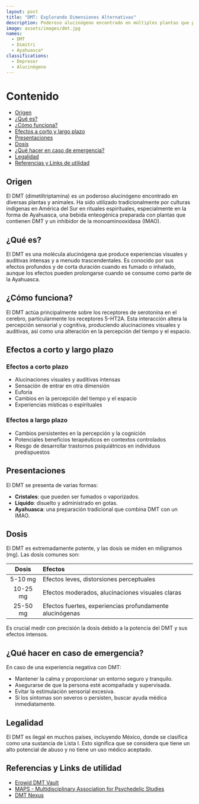```yaml
---
layout: post
title: "DMT: Explorando Dimensiones Alternativas"
description: Poderoso alucinógeno encontrado en múltiples plantas que puede ser fumado, inhalado o mezclado con Ayahuasca.
image: assets/images/dmt.jpg
names:
  - DMT
  - Dimitri
  - Ayahuasca*
classifications:
  - Depresor
  - Alucinógeno
---
```


# Contenido

- [Origen](#origen)
- [¿Qué es?](#qué-es)
- [¿Cómo funciona?](#cómo-funciona)
- [Efectos a corto y largo plazo](#efectos-a-corto-y-largo-plazo)
- [Presentaciones](#presentaciones)
- [Dosis](#dosis)
- [¿Qué hacer en caso de emergencia?](#qué-hacer-en-caso-de-emergencia)
- [Legalidad](#legalidad)
- [Referencias y Links de utilidad](#referencias-y-links-de-utilidad)

## Origen

El DMT (dimetiltriptamina) es un poderoso alucinógeno encontrado en diversas plantas y animales. Ha sido utilizado tradicionalmente por culturas indígenas en América del Sur en rituales espirituales, especialmente en la forma de Ayahuasca, una bebida enteogénica preparada con plantas que contienen DMT y un inhibidor de la monoaminooxidasa (IMAO).

## ¿Qué es?

El DMT es una molécula alucinógena que produce experiencias visuales y auditivas intensas y a menudo trascendentales. Es conocido por sus efectos profundos y de corta duración cuando es fumado o inhalado, aunque los efectos pueden prolongarse cuando se consume como parte de la Ayahuasca.

## ¿Cómo funciona?

El DMT actúa principalmente sobre los receptores de serotonina en el cerebro, particularmente los receptores 5-HT2A. Esta interacción altera la percepción sensorial y cognitiva, produciendo alucinaciones visuales y auditivas, así como una alteración en la percepción del tiempo y el espacio.

## Efectos a corto y largo plazo

### Efectos a corto plazo

- Alucinaciones visuales y auditivas intensas
- Sensación de entrar en otra dimensión
- Euforia
- Cambios en la percepción del tiempo y el espacio
- Experiencias místicas o espirituales

### Efectos a largo plazo

- Cambios persistentes en la percepción y la cognición
- Potenciales beneficios terapéuticos en contextos controlados
- Riesgo de desarrollar trastornos psiquiátricos en individuos predispuestos

## Presentaciones

El DMT se presenta de varias formas:

- **Cristales**: que pueden ser fumados o vaporizados.
- **Líquido**: disuelto y administrado en gotas.
- **Ayahuasca**: una preparación tradicional que combina DMT con un IMAO.

## Dosis

El DMT es extremadamente potente, y las dosis se miden en miligramos (mg). Las dosis comunes son:

|  Dosis   | Efectos                                                  |
| :------: | :------------------------------------------------------- |
| 5-10 mg  | Efectos leves, distorsiones perceptuales                 |
| 10-25 mg | Efectos moderados, alucinaciones visuales claras         |
| 25-50 mg | Efectos fuertes, experiencias profundamente alucinógenas |

Es crucial medir con precisión la dosis debido a la potencia del DMT y sus efectos intensos.

## ¿Qué hacer en caso de emergencia?

En caso de una experiencia negativa con DMT:

- Mantener la calma y proporcionar un entorno seguro y tranquilo.
- Asegurarse de que la persona esté acompañada y supervisada.
- Evitar la estimulación sensorial excesiva.
- Si los síntomas son severos o persisten, buscar ayuda médica inmediatamente.

## Legalidad

El DMT es ilegal en muchos países, incluyendo México, donde se clasifica como una sustancia de Lista I. Esto significa que se considera que tiene un alto potencial de abuso y no tiene un uso médico aceptado.

## Referencias y Links de utilidad

- [Erowid DMT Vault](https://www.erowid.org/chemicals/dmt/dmt.shtml)
- [MAPS - Multidisciplinary Association for Psychedelic Studies](https://maps.org/research/dmt)
- [DMT Nexus](https://www.dmt-nexus.me/)

